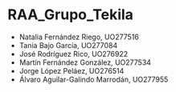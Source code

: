 # RAA_Grupo_Tekila

- Natalia Fernández Riego, UO277516
- Tania Bajo García, UO277084
- José Rodríguez Rico, UO276922
- Martín Fernández González, UO277534
- Jorge López Peláez, UO276514
- Álvaro Aguilar-Galindo Marrodán, UO277955 
